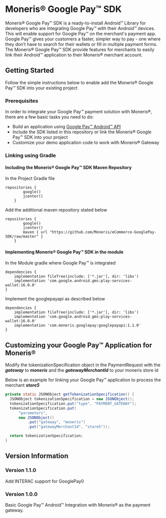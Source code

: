 # Moneris® Google Pay™ SDK

Moneris® Google Pay™ SDK is a ready-to-install Android™ Library for developers who are integrating Google Pay™ with their Android™ devices. This will enable support for Google Pay™ on the merchant's payment app.  Google Pay™ gives your customers a faster, simpler way to pay - one where they don’t have to search for their wallets or fill in multiple payment forms.  The Moneris® Google Pay™ SDK provide features for merchants to easily link their Android™ application to their Moneris® merchant account.

## Getting Started

Follow the simple instructions below to enable add the Moneris® Google Pay™ SDK into your existing project

### Prerequisites

In order to integrate your Google Pay™ payment solution with Moneris®, there are a few basic tasks you need to do:

- Build an application using [Google Pay™ Android™ API](https://developers.google.com/pay/api/android/)
- Include the SDK listed in this repository or link the Moneris® Google Pay™ SDK into your project
- Customize your demo application code to work with Moneris® Gateway

### Linking using Gradle

#### Including the Moneris® Google Pay™ SDK Maven Repository
In the Project Gradle file

```Gradle
repositories {
        google()
        jcenter()        
    }
```
Add the additional maven repository stated below

```Gradle
repositories {
        google()
        jcenter()        
        maven { url "https://github.com/Moneris/eCommerce-GooglePay-SDK/raw/master" }
    }
```


#### Implementing Moneris® Google Pay™ SDK in the module
In the Module gradle where Google Pay™ is integrated
```Gradle
dependencies {
    implementation fileTree(include: ['*.jar'], dir: 'libs')
    implementation 'com.google.android.gms:play-services-wallet:16.0.0'    
}
```
Implement the googlepayapi as described below
```Gradle
dependencies {
    implementation fileTree(include: ['*.jar'], dir: 'libs')
    implementation 'com.google.android.gms:play-services-wallet:16.0.0'
    implementation 'com.moneris.googlepay:googlepayapi:1.1.0'
}
```
## Customizing your Google Pay™ Application for Moneris®

Modify the tokenizationSpecification object in the PaymentRequest with the **_gateway_** to **_moneris_** and the **_gatewayMerchantId_** to your moneris store id

Below is an example for linking your Google Pay™ application to process the merchant **_store5_**
```java
private static JSONObject getTokenizationSpecification() {
  JSONObject tokenizationSpecification = new JSONObject();
  tokenizationSpecification.put("type", "PAYMENT_GATEWAY");
  tokenizationSpecification.put(
      "parameters",
      new JSONObject()
          .put("gateway", "moneris")
          .put("gatewayMerchantId", "store5"));

  return tokenizationSpecification;
}
```
## Version Information

### Version 1.1.0

Add INTERAC support for GooglePay0

### Version 1.0.0

Basic Google Pay™ Android™ Integration with Moneris® as the payment gateway.


